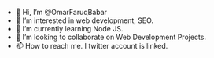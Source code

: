 - 👋 Hi, I’m @OmarFaruqBabar
- 👀 I’m interested in web development, SEO.
- 🌱 I’m currently learning Node JS.
- 💞️ I’m looking to collaborate on Web Development Projects.
- 📫 How to reach me. I twitter account is linked.

<!---
OmarFaruqBabar/OmarFaruqBabar is a ✨ special ✨ repository because its `README.md` (this file) appears on your GitHub profile.
You can click the Preview link to take a look at your changes.
--->
